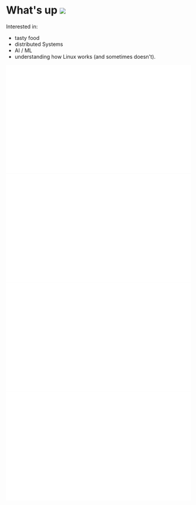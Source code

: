  # What's up <img src="https://github.com/TheDudeThatCode/TheDudeThatCode/blob/master/Assets/Developer.gif" width="50px">

Interested in:
- tasty food
- distributed Systems 
- AI / ML 
- understanding how Linux works (and sometimes doesn't).

![](https://raw.githubusercontent.com/0x14Rp/gh-stats/master/generated/overview.svg#gh-dark-mode-only)
![](https://raw.githubusercontent.com/0x14Rp/gh-stats/master/generated/overview.svg#gh-light-mode-only)
![](https://raw.githubusercontent.com/0x14Rp/gh-stats/master/generated/languages.svg#gh-dark-mode-only)
![](https://raw.githubusercontent.com/0x14Rp/gh-stats/master/generated/languages.svg#gh-light-mode-only)









  


